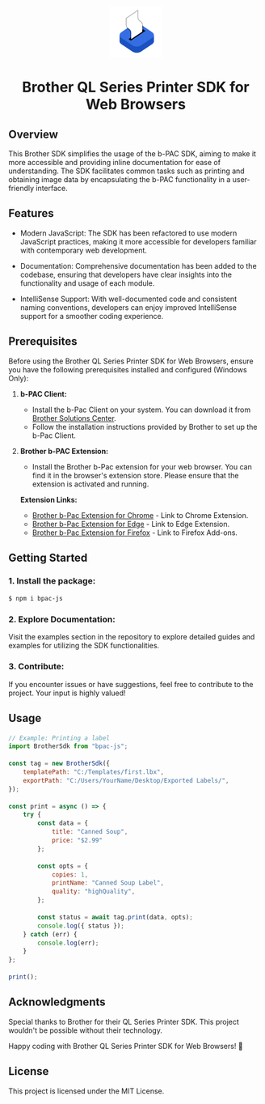 <div align="center">
    <img src="./.github/images/printer-logo.png" alt="bPac logo" height="100" />
    <h1 align="center">Brother QL Series Printer SDK for Web Browsers</h1>
</div>

## Overview

This Brother SDK simplifies the usage of the b-PAC SDK, aiming to make it more accessible and providing inline documentation for ease of understanding. The SDK facilitates common tasks such as printing and obtaining image data by encapsulating the b-PAC functionality in a user-friendly interface.

## Features

-   Modern JavaScript: The SDK has been refactored to use modern JavaScript practices, making it more accessible for developers familiar with contemporary web development.

-   Documentation: Comprehensive documentation has been added to the codebase, ensuring that developers have clear insights into the functionality and usage of each module.

-   IntelliSense Support: With well-documented code and consistent naming conventions, developers can enjoy improved IntelliSense support for a smoother coding experience.

## Prerequisites

Before using the Brother QL Series Printer SDK for Web Browsers, ensure you have the following prerequisites installed and configured (Windows Only):

1. **b-PAC Client:**

    - Install the b-Pac Client on your system. You can download it from [Brother Solutions Center](https://support.brother.com/g/s/es/dev/en/bpac/download/index.html?c=eu_ot&lang=en&navi=offall&comple=on&redirect=on#client).
    - Follow the installation instructions provided by Brother to set up the b-Pac Client.

2. **Brother b-PAC Extension:**

    - Install the Brother b-Pac extension for your web browser. You can find it in the browser's extension store. Please ensure that the extension is activated and running.

    **Extension Links:**

    - [Brother b-Pac Extension for Chrome](https://chromewebstore.google.com/detail/ilpghlfadkjifilabejhhijpfphfcfhb) - Link to Chrome Extension.
    - [Brother b-Pac Extension for Edge](https://microsoftedge.microsoft.com/addons/detail/brother-bpac-extension/kmopihekhjobijiipnloimfdgjddbnhg) - Link to Edge Extension.
    - [Brother b-Pac Extension for Firefox](https://qflow-badge.azurewebsites.net/badgetemplates/bpac.xpi) - Link to Firefox Add-ons.

## Getting Started

### 1. Install the package:

```bash
$ npm i bpac-js
```

### 2. Explore Documentation:

Visit the examples section in the repository to explore detailed guides and examples for utilizing the SDK functionalities.

### 3. Contribute:

If you encounter issues or have suggestions, feel free to contribute to the project. Your input is highly valued!

## Usage

```javascript
// Example: Printing a label
import BrotherSdk from "bpac-js";

const tag = new BrotherSdk({
    templatePath: "C:/Templates/first.lbx",
    exportPath: "C:/Users/YourName/Desktop/Exported Labels/",
});

const print = async () => {
    try {
        const data = { 
            title: "Canned Soup", 
            price: "$2.99" 
        };

        const opts = {
            copies: 1,
            printName: "Canned Soup Label",
            quality: "highQuality",
        };
        
        const status = await tag.print(data, opts);
        console.log({ status });
    } catch (err) {
        console.log(err);
    }
};

print();
```

## Acknowledgments

Special thanks to Brother for their QL Series Printer SDK. This project wouldn't be possible without their technology.

Happy coding with Brother QL Series Printer SDK for Web Browsers! 🚀

## License

This project is licensed under the MIT License.
